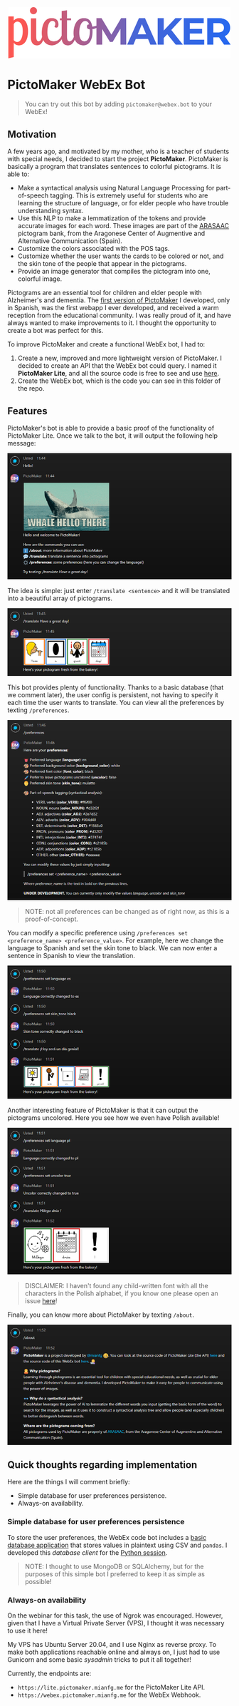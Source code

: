 <p align="center">
    <img src="https://github.com/mianfg/pictomaker/raw/master/static/img/logos/logo-dark.png" width="500px">
</p>

# PictoMaker WebEx Bot

> You can try out this bot by adding `pictomaker@webex.bot` to your WebEx!

## Motivation

A few years ago, and motivated by my mother, who is a teacher of students with special needs, I
decided to start the project **PictoMaker**. PictoMaker is basically a program that translates
sentences to colorful pictograms. It is able to:

* Make a syntactical analysis using Natural Language Processing for part-of-speech tagging. This is
  extremely useful for students who are learning the structure of language, or for elder people
  who have trouble understanding syntax.
* Use this NLP to make a lemmatization of the tokens and provide accurate images for each word.
  These images are part of the [ARASAAC](https://arasaac.org/) pictogram bank, from the Aragonese
  Center of Augmentive and Alternative Communication (Spain).
* Customize the colors associated with the POS tags.
* Customize whether the user wants the cards to be colored or not, and the skin tone of the people
  that appear in the pictograms.
* Provide an image generator that compiles the pictogram into one, colorful image.

Pictograms are an essential tool for children and elder people with Alzheimer's and dementia. The
[first version of PictoMaker](https://pictomaker.mianfg.me) I developed, only in Spanish, was the
first webapp I ever developed, and received a warm reception from the educational community. I was
really proud of it, and have always wanted to make improvements to it. I thought the opportunity
to create a bot was perfect for this.

To improve PictoMaker and create a functional WebEx bot, I had to:

1. Create a new, improved and more lightweight version of PictoMaker. I decided to create an API
   that the WebEx bot could query. I named it **PictoMaker Lite**, and all the source code is
   free to see and use [here](https://github.com/mianfg/pictomaker-lite).
2. Create the WebEx bot, which is the code you can see in this folder of the repo.

## Features

PictoMaker's bot is able to provide a basic proof of the functionality of PictoMaker Lite. Once we
talk to the bot, it will output the following help message:

![Screenshot 01](./resources/screenshot-01.png)

The idea is simple: just enter `/translate <sentence>` and it will be translated into a beautiful
array of pictograms.

![Screenshot 02](./resources/screenshot-02.png)

This bot provides plenty of functionality. Thanks to a basic database (that we comment later), the
user config is persistent, not having to specify it each time the user wants to translate. You
can view all the preferences by texting `/preferences`.

![Screenshot 03](./resources/screenshot-03.png)

> NOTE: not all preferences can be changed as of right now, as this is a proof-of-concept.

You can modify a specific preference using `/preferences set <preference_name> <preference_value>`.
For example, here we change the language to Spanish and set the skin tone to black. We can now
enter a sentence in Spanish to view the translation.

![Screenshot 04](./resources/screenshot-04.png)

Another interesting feature of PictoMaker is that it can output the pictograms uncolored. Here
you see how we even have Polish available!

![Screenshot 05](./resources/screenshot-05.png)

> DISCLAIMER: I haven't found any child-written font with all the characters in the Polish
> alphabet, if you know one please open an issue [here](https://github.com/mianfg/Incu2022/issues/new/choose)!

Finally, you can know more about PictoMaker by texting `/about`.

![Screenshot 06](./resources/screenshot-06.png)

## Quick thoughts regarding implementation

Here are the things I will comment briefly:

* Simple database for user preferences persistence.
* Always-on availability.

### Simple database for user preferences persistence

To store the user preferences, the WebEx code bot includes a [basic database application](./database.py)
that stores values in plaintext using CSV and `pandas`. I developed this _database client_
for the [Python session](../python-session).

> NOTE: I thought to use MongoDB or SQLAlchemy, but for the purposes of this simple bot I
> preferred to keep it as simple as possible!

### Always-on availability

On the webinar for this task, the use of Ngrok was encouraged. However, given that I have a
Virtual Private Server (VPS), I thought it was necessary to use it here!

My VPS has Ubuntu Server 20.04, and I use Nginx as reverse proxy. To make both applications
reachable online and always on, I just had to use Gunicorn and some basic _sysadmin_ tricks
to put it all together!

Currently, the endpoints are:

* `https://lite.pictomaker.mianfg.me` for the PictoMaker Lite API.
* `https://webex.pictomaker.mianfg.me` for the WebEx Webhook.
